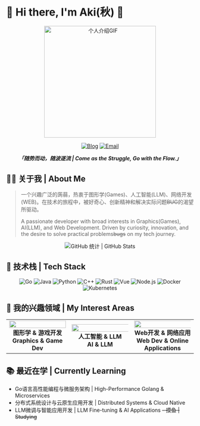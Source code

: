 
# 🥥 Hi there, I'm Aki(秋) 👋

<div align="center">
  <img src="https://media.giphy.com/media/3oz8xur099boo4N9aU/giphy.gif?cid=790b7611z8n7me104peprcxgnzyvrrwvvyfe7sode229wxxj&ep=v1_gifs_search&rid=giphy.gif&ct=g" width="auto" height="300" alt="个人介绍GIF">
  
  [![Blog](https://img.shields.io/badge/博客_Blog-akizora.cc-blue?style=for-the-badge&logo=wordpress)](https://www.akizora.cc/)
  [![Email](https://img.shields.io/badge/邮箱_Email-Makizora@qq.com-red?style=for-the-badge&logo=gmail&logoColor=white)](mailto:Makizora@qq.com)
  
  **<i>「随势而动，随波逐流 | Come as the Struggle, Go with the Flow.」</i>**
</div>

## 👨‍💻 关于我 | About Me

> 一个兴趣广泛的蒟蒻，热衷于图形学(Games)、人工智能(LLM)、网络开发(WEB)。在技术的旅程中，被好奇心、创新精神和解决实际问题~~BUG~~的渴望所驱动。
>
> A passionate developer with broad interests in Graphics(Games), AI(LLM), and Web Development. Driven by curiosity, innovation, and the desire to solve practical problems~~bugs~~ on my tech journey.

<div align="center">
  <img src="https://github-readme-stats.vercel.app/api?username=aki-zone&show_icons=true&theme=tokyonight&locale=cn&hide_border=true" alt="GitHub 统计 | GitHub Stats">
</div>

## 🚀 技术栈 | Tech Stack

<div align="center">
  <img src="https://img.shields.io/badge/Go-00ADD8?style=for-the-badge&logo=go&logoColor=white" alt="Go">
  <img src="https://img.shields.io/badge/Java-ED8B00?style=for-the-badge&logo=java&logoColor=white" alt="Java">
  <img src="https://img.shields.io/badge/Python-3776AB?style=for-the-badge&logo=python&logoColor=white" alt="Python">
  <img src="https://img.shields.io/badge/C++-00599C?style=for-the-badge&logo=c%2B%2B&logoColor=white" alt="C++">
  <img src="https://img.shields.io/badge/Rust-000000?style=for-the-badge&logo=rust&logoColor=white" alt="Rust">
  <img src="https://img.shields.io/badge/Vue.js-4FC08D?style=for-the-badge&logo=vue.js&logoColor=white" alt="Vue">
  <img src="https://img.shields.io/badge/Node.js-339933?style=for-the-badge&logo=nodedotjs&logoColor=white" alt="Node.js">
  <img src="https://img.shields.io/badge/Docker-2496ED?style=for-the-badge&logo=docker&logoColor=white" alt="Docker">
  <img src="https://img.shields.io/badge/Kubernetes-326CE5?style=for-the-badge&logo=kubernetes&logoColor=white" alt="Kubernetes">
</div>

## 🔭 我的兴趣领域 | My Interest Areas

<div align="center">
  <table>
    <tr>
      <td align="center" width="33%">
        <img src="https://media.giphy.com/media/v1.Y2lkPTc5MGI3NjExb2E5NGg1cHh6OXN3amRibGlpeDZkMXZwZXZxZWY5am9yd3h4cWFqNSZlcD12MV9pbnRlcm5hbF9naWZfYnlfaWQmY3Q9Zw/3oKIPtjElfqwMOTbH2/giphy.gif" width="100%" /><br />
        <b>图形学 & 游戏开发<br>Graphics & Game Dev</b>
      </td>
      <td align="center" width="33%">
        <img src="https://cdn.jsdelivr.net/gh/12aaa-zone/pic-repo@main/img/202504141312541.gif"  width="150%" /><br />
        <b> 人工智能 & LLM<br>AI & LLM</b>
      </td>
      <td align="center" width="33%">
        <img src="https://cdn.jsdelivr.net/gh/12aaa-zone/pic-repo@main/img/202504141318902.gif" width="150%" /><br />
        <b> Web开发 & 网络应用<br> Web Dev & Online Applications</b>
      </td>
    </tr>
  </table>
</div>

## 📚 最近在学 | Currently Learning

- Go语言高性能编程与微服务架构 | High-Performance Golang & Microservices
- 分布式系统设计与云原生应用开发 | Distributed Systems & Cloud Native
- LLM微调与智能应用开发 | LLM Fine-tuning & AI Applications
~~- 摸鱼 | Studying~~


<!-- 
可以在此处取消注释个人项目部分
## 🌟 个人项目 | Projects

| 项目名称 | 项目描述 | 星标 | 主要语言 |
| -------- | -------- | ---- | -------- |
| [Akichat](https://github.com/aki-zone/Akichat) | 基于Netty集群的IM群聊应用<br>Netty-based IM chat application | ![GitHub Stars](https://img.shields.io/github/stars/aki-zone/Akichat?style=social) | ![Java](https://img.shields.io/github/languages/top/aki-zone/Akichat) |
-->

<div align="center">


</div>
